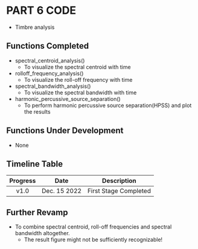 # PART 6 CODE #

* Timbre analysis

## Functions Completed ##

* spectral_centroid_analysis()
  * To visualize the spectral centroid with time
* rolloff_frequency_analysis()
  * To visualize the roll-off frequency with time
* spectral_bandwidth_analysis()
  * To visualize the spectral bandwidth with time
* harmonic_percussive_source_separation()
  * To perform harmonic percussive source separation(HPSS) and plot the results

## Functions Under Development ##

* None

## Timeline Table ##

| Progress |     Date     |       Description     |
|   :---:  |     :---:    |          :---:        |
|   v1.0   | Dec. 15 2022 | First Stage Completed |

## Further Revamp ##

* To combine spectral centroid, roll-off frequencies and spectral bandwidth altogether.
  * The result figure might not be sufficiently recognizable!
